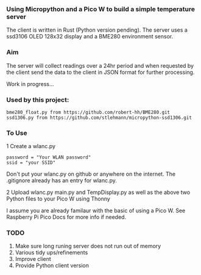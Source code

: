 ### Using Micropython and a Pico W to build a simple temperature server

The client is written in Rust (Python version pending).  The server uses a ssd3106 OLED 128x32 display and a BME280 environment sensor.

### Aim
The server will collect readings over a 24hr period and when requested by the client send the data to the client in JSON format for further processing.

Work in progress...

### Used by this project:

    bme280_float.py from https://github.com/robert-hh/BME280.git
    ssd1306.py from https://github.com/stlehmann/micropython-ssd1306.git
 
### To Use

1 Create a wlanc.py

    password = "Your WLAN password"
    ssid = "your SSID"

Don't put your wlanc.py on github or anywhere on the internet. The .gitignore already has an entry for wlanc.py.

2 Upload wlanc.py main.py and TempDisplay.py as well as the above two Python files to your Pico W using Thonny

I assume you are already familaur with the basic of using a Pico W. See Raspberry Pi Pico Docs for more info if needed.

### TODO

1. Make sure long runing server does not run out of memory
1. Various tidy ups/refinements
1. Improve client
1. Provide Python client version
